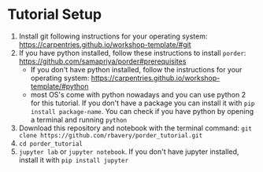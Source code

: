 # Tutorial Setup
1. Install git following instructions for your operating system: https://carpentries.github.io/workshop-template/#git
2. If you have python installed, follow these instructions to install `porder`: https://github.com/samapriya/porder#prerequisites
    - If you don't have python installed, follow the instructions for your operating system: https://carpentries.github.io/workshop-template/#python
    - most OS's come with python nowadays and you can use python 2 for this tutorial. If you don't have a package you can install it with `pip install package-name`. You can check if you have python by opening a terminal and running `python`
3. Download this repository and notebook with the terminal command: `git clone https://github.com/rbavery/porder_tutorial.git`
4. `cd porder_tutorial`
5. `jupyter lab` or `jupyter notebook`. If you don't have jupyter installed, install it with `pip install jupyter`
